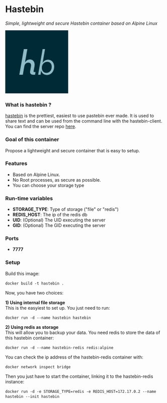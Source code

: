 Hastebin
========
*Simple, lightweight and secure Hastebin container based on Alpine Linux*

![hastebin](hastebin.png)

### What is hastebin ?
[hastebin](https://hastebin.com/about.md) is the prettiest, easiest to use pastebin ever made. It is used to share text and can be used from the command line with the hastebin-client. You can find the server repo [here](https://github.com/seejohnrun/haste-server).

### Goal of this container
Propose a lightweight and secure container that is easy to setup.

### Features
- Based on Alpine Linux.
- No Root processes, as secure as possible.
- You can choose your storage type

### Run-time variables
- **STORAGE_TYPE**: Type of storage ("file" or "redis")
- **REDIS_HOST**: The ip of the redis db
- **UID**: (Optional) The UID executing the server
- **GID**: (Optional) The GID executing the server

### Ports
- **7777**

### Setup
Build this image:
```
docker build -t hastebin .
```
Now, you have two choices:

**1) Using internal file storage**  
This is the easyiest to set up. You just need to run:
```
docker run -d --name hastebin hastebin
```

**2) Using redis as storage**  
This will allow you to backup your data.
You need redis to store the data of this hastebin container:
```
docker run -d --name hastebin-redis redis:alpine
```
You can check the ip address of the hastebin-redis container with:
```
docker network inspect bridge
```
Then you just have to start the container, linking it to the hastebin-redis instance:
```
docker run -d -e STORAGE_TYPE=redis -e REDIS_HOST=172.17.0.2 --name hastebin --init hastebin
```
